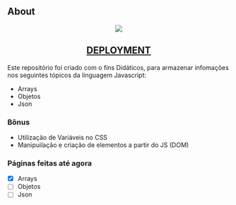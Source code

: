 ## About

<div align=center>
 <img src="https://www.imagemhost.com.br/images/2022/06/05/image.png" />


## [DEPLOYMENT](https://array-objects-json-pma7z6vws-odisseu93.vercel.app/)
</div>

Este repositório foi criado com o fins Didáticos, para armazenar infomações nos seguintes tópicos da linguagem Javascript:
- Arrays 
- Objetos
- Json

### Bônus
- Utilização de Variáveis no CSS
- Manipuilação e criação de elementos a partir do JS (DOM)

### Páginas feitas até agora
- [X]  Arrays
- [ ]  Objetos
- [ ]  Json
